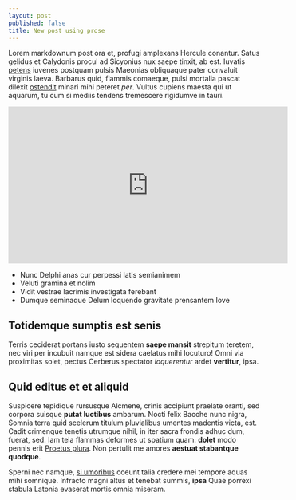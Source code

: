 ```yaml
---
layout: post
published: false
title: New post using prose
---
```



Lorem markdownum post ora et, profugi amplexans Hercule conantur. Satus gelidus
et Calydonis procul ad Sicyonius nux saepe tinxit, ab est. Iuvatis
[petens](http://seenly.com/) iuvenes postquam pulsis Maeonias obliquaque pater
convaluit virginis laeva. Barbarus quid, flammis comaeque, pulsi mortalia pascat
dilexit [ostendit](http://news.ycombinator.com/) minari mihi peteret *per*.
Vultus cupiens maesta qui ut aquarum, tu cum si mediis tendens tremescere
rigidumve in tauri.

<iframe width="560" height="315" src="https://www.youtube.com/embed/lINPGKAQPwg" frameborder="0" allowfullscreen></iframe>

- Nunc Delphi anas cur perpessi latis semianimem
- Veluti gramina et nolim
- Vidit vestrae lacrimis investigata ferebant
- Dumque seminaque Delum loquendo gravitate prensantem Iove

## Totidemque sumptis est senis

Terris ceciderat portans iusto sequentem **saepe mansit** strepitum teretem, nec
viri per incubuit namque est sidera caelatus mihi locuturo! Omni via proximitas
solet, pectus Cerberus spectator *loquerentur* ardet **vertitur**, ipsa.

## Quid editus et et aliquid

Suspicere tepidique rursusque Alcmene, crinis accipiunt praelate oranti, sed
corpora suisque **putat luctibus** ambarum. Nocti felix Bacche nunc nigra,
Somnia terra quid scelerum titulum pluvialibus umentes madentis victa, est.
Cadit crimenque tenetis utrumque nihil, in iter sacra frondis adhuc dum, fuerat,
sed. Iam tela flammas deformes ut spatium quam: **dolet** modo pennis erit
[Proetus plura](http://heeeeeeeey.com/). Non pertulit me amores **aestuat
stabantque quodque**.

Sperni nec namque, [si umoribus](http://zombo.com/) coeunt talia credere mei
tempore aquas mihi somnique. Infracto magni altus et tenebat summis, **ipsa**
Quae porrexi stabula Latonia evaserat mortis omnia miseram.
